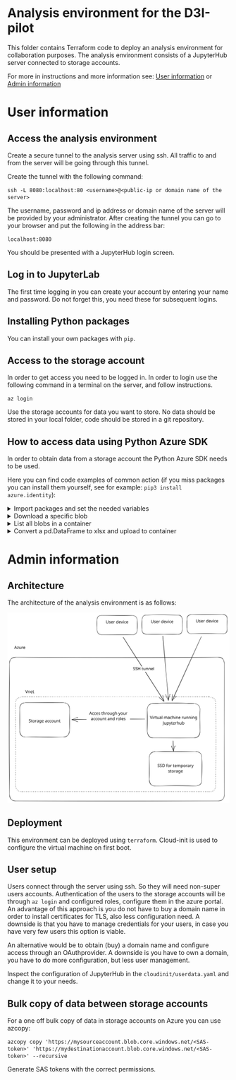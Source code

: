 # Analysis environment for the D3I-pilot

This folder contains Terraform code to deploy an analysis environment for collaboration purposes.
The analysis environment consists of a JupyterHub server connected to storage accounts.

For more in instructions and more information see: [User information](#User-information) or [Admin information](#Admin-information)


# User information

## Access the analysis environment

Create a secure tunnel to the analysis server using ssh. All traffic to and from the server will be going through this tunnel.

Create the tunnel with the following command:

```
ssh -L 8080:localhost:80 <username>@<public-ip or domain name of the server>
```

The username, password and ip address or domain name of the server will be provided by your administrator. After creating the tunnel you can go to your browser and put the following in the address bar:

```
localhost:8080
```

You should be presented with a JupyterHub login screen.

## Log in to JupyterLab

The first time logging in you can create your account by entering your name and password. 
Do not forget this, you need these for subsequent logins.

## Installing Python packages

You can install your own packages with `pip`.

## Access to the storage account

In order to get access you need to be logged in. 
In order to login use the following command in a terminal on the server, and follow instructions.

```
az login
```

Use the storage accounts for data you want to store. No data should be stored in your local folder, code should be stored in a git repository.

## How to access data using Python Azure SDK

In order to obtain data from a storage account the Python Azure SDK needs to be used. 

Here you can find code examples of common action (if you miss packages you can install them yourself, see for example: `pip3 install azure.identity`):

<details>
<summary>Import packages and set the needed variables</summary>

```python

from azure.identity import DefaultAzureCredential
from azure.storage.blob import ContainerClient, BlobServiceClient

STORAGE_ACCOUNT = "d3ipilotanalysisserversa"
CONTAINER = "my-test-container"
ACCOUNT_URL = f"https://{STORAGE_ACCOUNT}.blob.core.windows.net"
CREDENTIAL = DefaultAzureCredential()  # make sure you are logged in (az login)
```

</details>

<details>
<summary>Download a specific blob</summary>

```python
filename = "my_file.json"
blob_service_client = BlobServiceClient(ACCOUNT_URL, CREDENTIAL)
blob_client = blob_service_client.get_blob_client(CONTAINER, blob=filename)
blob_data = blob_client.download_blob().readall()
```

</details>

<details>
<summary>List all blobs in a container</summary>

```python
container_client = ContainerClient(ACCOUNT_URL, CONTAINER, credential=CREDENTIAL)
blob_list = container_client.list_blobs()
for blob in blob_list:
    print(blob.name)
```

</details>

<details>
<summary>Convert a pd.DataFrame to xlsx and upload to container</summary>

```python
import io
import pandas as pd

data = [(1, "a"), (2, "b"), (3, "c")]
df = pd.DataFrame(data, columns=["id", "favorite_letter"])

buffer = io.BytesIO()
with pd.ExcelWriter(buffer) as writer:
    df.to_excel(writer)  
    
blob_service_client = BlobServiceClient(ACCOUNT_URL, CREDENTIAL)
blob_client = blob_service_client.get_blob_client(CONTAINER, blob="my_dataset.xlsx")
blob_client.upload_blob(buffer.getvalue(), overwrite=True)
```

</details>

# Admin information

## Architecture

The architecture of the analysis environment is as follows:

<img title="Analysis environment architecture" src="../resources/analysis_environment_arch.svg" width="700">

## Deployment

This environment can be deployed using `terraform`. Cloud-init is used to configure the virtual machine on first boot.

## User setup

Users connect through the server using ssh. So they will need non-super users accounts.
Authentication of the users to the storage accounts will be through `az login` and configured roles, configure them in the azure portal.
An advantage of this approach is you do not have to buy a domain name in order to install certificates for TLS, also less configuration need.
A downside is that you have to manage credentials for your users, in case you have very few users this option is viable.

An alternative would be to obtain (buy) a domain name and configure access through an OAuthprovider.
A downside is you have to own a domain, you have to do more configuration, but less user management.

Inspect the configuration of JupyterHub in the `cloudinit/userdata.yaml` and change it to your needs.

## Bulk copy of data between storage accounts

For a one off bulk copy of data in storage accounts on Azure you can use azcopy:

```
azcopy copy 'https://mysourceaccount.blob.core.windows.net/<SAS-token>' 'https://mydestinationaccount.blob.core.windows.net/<SAS-token>' --recursive
```

Generate SAS tokens with the correct permissions.


